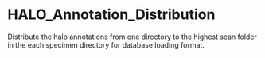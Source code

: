 # HALO_Annotation_Distribution
Distribute the halo annotations from one directory to the highest scan folder in the each specimen directory for database loading format.
